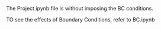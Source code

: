 The Project.ipynb file is without imposing the BC conditions.

TO see the effects of Boundary Conditions, refer to BC.ipynb
